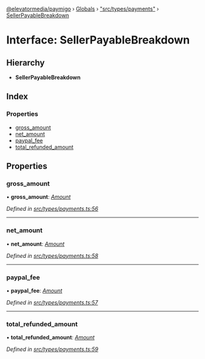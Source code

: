 [@elevatormedia/paymigo](../README.md) › [Globals](../globals.md) › ["src/types/payments"](../modules/_src_types_payments_.md) › [SellerPayableBreakdown](_src_types_payments_.sellerpayablebreakdown.md)

# Interface: SellerPayableBreakdown

## Hierarchy

-   **SellerPayableBreakdown**

## Index

### Properties

-   [gross_amount](_src_types_payments_.sellerpayablebreakdown.md#gross_amount)
-   [net_amount](_src_types_payments_.sellerpayablebreakdown.md#net_amount)
-   [paypal_fee](_src_types_payments_.sellerpayablebreakdown.md#paypal_fee)
-   [total_refunded_amount](_src_types_payments_.sellerpayablebreakdown.md#total_refunded_amount)

## Properties

### gross_amount

• **gross_amount**: _[Amount](_src_types_common_.amount.md)_

_Defined in [src/types/payments.ts:56](https://github.com/ELEVATORmedia/paymigo/blob/a9a7ad7/src/types/payments.ts#L56)_

---

### net_amount

• **net_amount**: _[Amount](_src_types_common_.amount.md)_

_Defined in [src/types/payments.ts:58](https://github.com/ELEVATORmedia/paymigo/blob/a9a7ad7/src/types/payments.ts#L58)_

---

### paypal_fee

• **paypal_fee**: _[Amount](_src_types_common_.amount.md)_

_Defined in [src/types/payments.ts:57](https://github.com/ELEVATORmedia/paymigo/blob/a9a7ad7/src/types/payments.ts#L57)_

---

### total_refunded_amount

• **total_refunded_amount**: _[Amount](_src_types_common_.amount.md)_

_Defined in [src/types/payments.ts:59](https://github.com/ELEVATORmedia/paymigo/blob/a9a7ad7/src/types/payments.ts#L59)_
